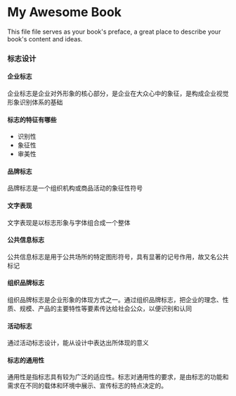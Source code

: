 # My Awesome Book

This file file serves as your book's preface, a great place to describe your book's content and ideas.





### 标志设计



#### 企业标志

企业标志是企业对外形象的核心部分，是企业在大众心中的象征，是构成企业视觉形象识别体系的基础



#### 标志的特征有哪些

* 识别性
* 象征性
* 审美性



#### 品牌标志

品牌标志是一个组织机构或商品活动的象征性符号



#### 文字表现

文字表现是以标志形象与字体组合成一个整体



#### 公共信息标志

公共信息标志是用于公共场所的特定图形符号，具有显著的记号作用，故又名公共标记



#### 组织品牌标志

组织品牌标志是企业形象的体现方式之一。通过组织品牌标志，把企业的理念、性质、规模、产品的主要特性等要素传达给社会公众，以便识别和认同



#### 活动标志

通过活动标志设计，能从设计中表达出所体现的意义



#### 标志的通用性

通用性是指标志具有较为广泛的适应性。标志对通用性的要求，是由标志的功能和需求在不同的载体和环境中展示、宣传标志的特点决定的。





